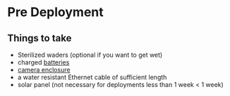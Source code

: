 # Pre Deployment
## Things to take
- Sterilized waders (optional if you want to get wet)
- charged [batteries](Batteries)
- [camera enclosure](enclosure)
- a water resistant Ethernet cable of sufficient length
- solar panel (not necessary for deployments less than 1 week < 1 week)
